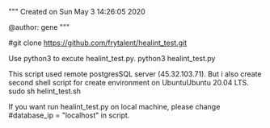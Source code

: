 """
Created on Sun May  3 14:26:05 2020

@author: gene
"""

#git clone https://github.com/frytalent/healint_test.git

Use python3 to excute healint_test.py.
python3 healint_test.py

This script used remote postgresSQL server (45.32.103.71).
But i also create second shell script for create environment on UbuntuUbuntu 20.04 LTS.
sudo sh helint_test.sh

If you want run healint_test.py on local machine, please change #database_ip = "localhost" in script.

